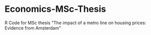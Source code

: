 # Economics-MSc-Thesis
R Code for MSc thesis "The impact of a metro line on housing prices: Evidence from Amsterdam" 
